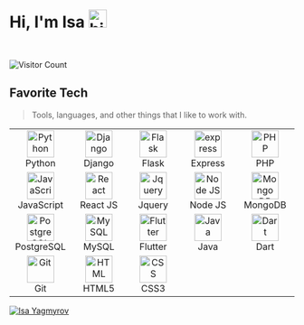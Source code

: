 <h1>Hi, I'm Isa <img src="https://user-images.githubusercontent.com/1303154/88677602-1635ba80-d120-11ea-84d8-d263ba5fc3c0.gif" width="32px" alt="hi"></h1>
<br>

![Visitor Count](https://profile-counter.glitch.me/proxacker/count.svg)
<br>
<h2 align="left">Favorite Tech</h2>

> Tools, languages, and other things that I like to work with.

<table align="center">
  <tr>
    <td align="center" width="96">
      <img
        src="https://cdn.jsdelivr.net/gh/devicons/devicon/icons/python/python-original.svg"
        width="48"
        height="48"
        alt="Python"
      />
      <br />Python
    </td>
    <td align="center" width="96">
     <img
        src="https://cdn.worldvectorlogo.com/logos/django.svg"
        width="48"
        height="48"
        alt="Django"
      />
      <br />Django
    </td>
    <td align="center" width="96">
      <img
        src="https://cdn.jsdelivr.net/gh/devicons/devicon/icons/flask/flask-original.svg"
        width="48"
        height="48"
        alt="Flask"
      />
      <br />Flask
    </td>
    <td align="center" width="96">
        <img
        src="https://cdn.jsdelivr.net/gh/devicons/devicon/icons/express/express-original.svg"
        width="48"
        height="48"
        alt="express"
      />
      <br />Express
    </td>
    <td align="center" width="96">
      <img
        src="https://cdn.jsdelivr.net/gh/devicons/devicon/icons/php/php-original.svg"
        width="48"
        height="48"
        alt="PHP"
      />
      <br />PHP
    </td>
  </tr>
  <tr>
    <td align="center" width="96">
      <img
        src="https://cdn.jsdelivr.net/gh/devicons/devicon/icons/javascript/javascript-original.svg"
        width="48"
        height="48"
        alt="JavaScript"
      />
      <br />JavaScript
    </td>
<td align="center" width="96">
      <img
        src="https://cdn.jsdelivr.net/gh/devicons/devicon/icons/react/react-original.svg"
        width="48"
        height="48"
        alt="React"
      />
      <br />React JS
    </td>
      <td align="center" width="96">
      <img
        src="https://cdn.jsdelivr.net/gh/devicons/devicon/icons/jquery/jquery-original.svg"
        width="48"
        height="48"
        alt="Jquery"
      />
      <br />Jquery
    </td>
    <td align="center" width="96">
      <img
        src="https://cdn.jsdelivr.net/gh/devicons/devicon/icons/nodejs/nodejs-original.svg"
        width="48"
        height="48"
        alt="Node JS"
      />
      <br />Node JS
    </td>
    <td align="center" width="96">
      <img
        src="https://cdn.jsdelivr.net/gh/devicons/devicon/icons/mongodb/mongodb-original.svg"
        width="48"
        height="48"
        alt="Mongo DB"
      />
      <br />MongoDB
    </td>
    
  </tr>
  <tr>
    <td align="center" width="96">
      <img
        src="https://cdn.jsdelivr.net/gh/devicons/devicon/icons/postgresql/postgresql-original.svg"
        width="48"
        height="48"
        alt="PostgreSQL"
      />
      <br />PostgreSQL
    </td>
<td align="center" width="96">   
<img src='https://cdn.jsdelivr.net/gh/devicons/devicon@master/icons/mysql/mysql-original-wordmark.svg'
    width="48"
        height="48"
        alt="MySQL"/>
      <br />MySQL
    </td>
<td align="center" width="96">
    <img
        src="https://cdn.worldvectorlogo.com/logos/flutter.svg"
        width="48"
        height="48"
        alt="Flutter"
      />
      <br />Flutter
    </td>
<td align="center" width="96">
    <img
        src="https://cdn.worldvectorlogo.com/logos/java.svg"
        width="48"
        height="48"
        alt="Java"
      />
      <br />Java
    </td>
     <td align="center" width="96">
     <img
        src="https://cdn.jsdelivr.net/gh/devicons/devicon/icons/dart/dart-original.svg"
        width="48"
        height="48"
        alt="Dart"
      />
      <br />Dart
    </td>
  </tr>
  <td align="center" width="96">
      <img
        src="https://cdn.jsdelivr.net/gh/devicons/devicon/icons/git/git-original.svg"
        width="48"
        height="48"
        alt="Git"
      />
      <br />Git
    </td>
 <td align="center" width="96">
   <img
        src="https://cdn.jsdelivr.net/gh/devicons/devicon/icons/html5/html5-original.svg"
        width="48"
        height="48"
        alt="HTML"
      />
      <br />HTML5
    </td>
     <td align="center" width="96">
     <img src='https://cdn.jsdelivr.net/gh/devicons/devicon@master/icons/css3/css3-original.svg'
        width="48"
        height="48"
        alt="CSS"
      />
      <br />CSS3
    </td>
</table>
<a href="#">
  <img src="https://github-readme-stats.vercel.app/api?username=iskasoft&show_icons=true&theme=react&count_private=true&include_all_commits=true" alt="Isa Yagmyrov" align="center" />
</a>

